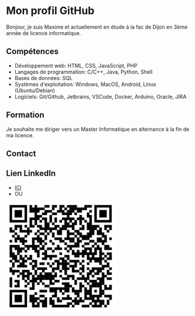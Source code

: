 # Mon profil GitHub


Bonjour, je suis Maxime et actuellement en étude à la fac de Dijon en 3ème année de licence informatique.

<h2>Compétences</h2>

<ul>
<li>Développement web: HTML, CSS, JavaScript, PHP</li>
<li>Langages de programmation: C/C++, Java, Python, Shell</li>
<li>Bases de données: SQL</li>
<li>Systèmes d'exploitation: Windows, MacOS, Android, Linux (Ubuntu/Debian)</li>
<li>Logiciels: Git/Github, Jetbrains, VSCode, Docker, Arduino, Oracle, JIRA</li>
</ul>


<h2>Formation</h2>

Je souhaite me diriger vers un Master Informatique en alternance à la fin de ma licence.

<h2>Contact</h2>

<h2>Lien LinkedIn</h2>
<ul>
<li>
<a href="https://www.linkedin.com/in/maxime-colliat-6561a1235/">ICI</a>
</li>
<li>
OU
</li>
</ul>

<img src="https://github.com/Maxime-Cllt/Maxime-Cllt/blob/main/Lien_Linkedin.png" width="300" height="300"/>


